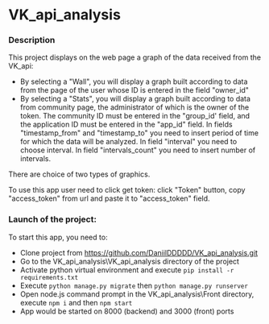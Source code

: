 # VK_api_analysis

### Description
This project displays on the web page a graph of the data received from the VK_api:
- By selecting a "Wall", you will display a graph built according to data from the page
 of the user whose ID is entered in the field "owner_id"
- By selecting a "Stats", you will display a graph built according to data from community page,
the administrator of which is the owner of the token.
The community ID must be entered in the "group_id' field,
and the application ID must be entered in the "app_id" field.
In fields "timestamp_from" and "timestamp_to" you need to insert period of time for which the data will be analyzed.
In field "interval" you need to choose interval.
In field "intervals_count" you need to insert number of intervals.

There are choice of two types of graphics.

To use this app user need to click get token: click "Token" button, copy "access_token" from url and paste it
to "access_token" field.

### Launch of the project:
To start this app, you need to:
- Clone project from https://github.com/DaniilDDDDD/VK_api_analysis.git
- Go to the VK_api_analysis\VK_api_analysis directory of the project
- Activate python virtual environment and execute ```pip install -r requirements.txt```
- Execute ```python manage.py migrate``` then ```python manage.py runserver```
- Open node.js command prompt in the VK_api_analysis\Front directory, execute ```npm i``` and then ```npm start```
- App would be started on 8000 (backend) and 3000 (front) ports